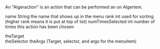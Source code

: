 An "Algeraction" is an action that can be performed an on Algertem.

name					String			the name that shows up in the menu
rank					int				used for sorting (higher rank means it is put at top of list)
numTimesSelected	int				number of times this action has been chosen

theTarget				
theSelector
theArgs
(Target, selector, and args for the menuitem)